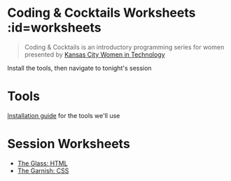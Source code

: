 # Coding & Cocktails Worksheets :id=worksheets
> Coding & Cocktails is an introductory programming series for women presented by [Kansas City Women in Technology](https://kcwomenintech.org/)

Install the tools, then navigate to tonight's session

# Tools
[Installation guide](/tools/) for the tools we'll use

# Session Worksheets

* [The Glass: HTML](/html/)
* [The Garnish: CSS](/html/)